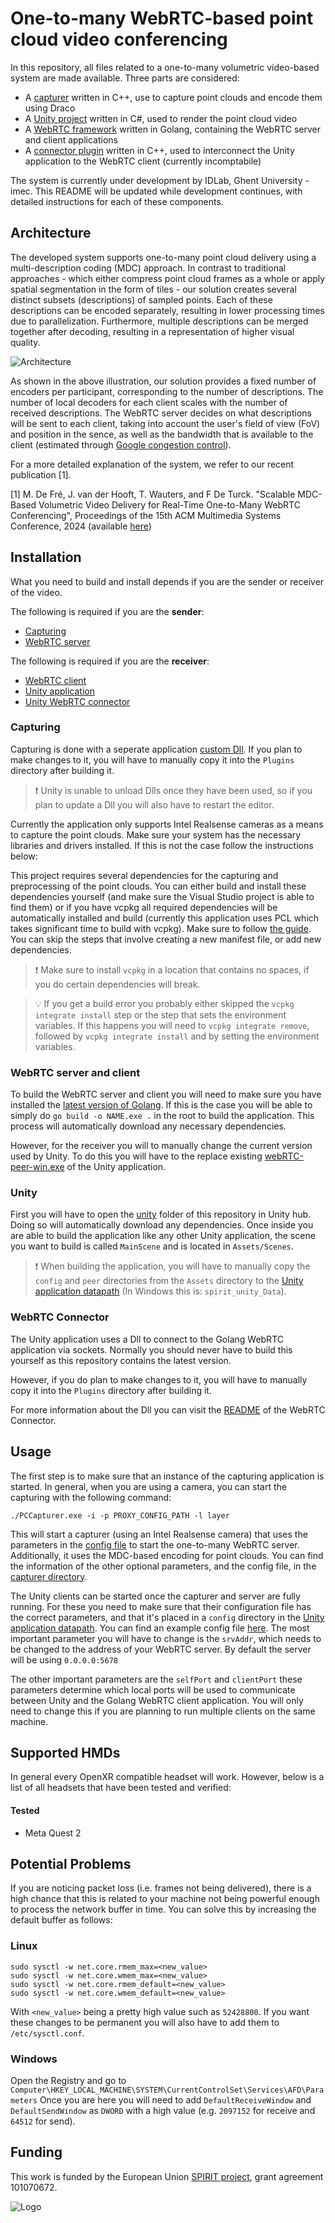 # One-to-many WebRTC-based point cloud video conferencing

In this repository, all files related to a one-to-many volumetric video-based system are made available. Three parts are considered:

- A [capturer](capturer) written in C++, use to capture point clouds and encode them using Draco
- A [Unity project](unity) written in C#, used to render the point cloud video
- A [WebRTC framework](webrtc) written in Golang, containing the WebRTC server and client applications
- A [connector plugin](connector) written in C++, used to interconnect the Unity application to the WebRTC client (currently incomptabile)

The system is currently under development by IDLab, Ghent University - imec. This README will be updated while development continues, with detailed instructions for each of these components.

## Architecture

The developed system supports one-to-many point cloud delivery using a multi-description coding (MDC) approach. In contrast to traditional approaches - which either compress point cloud frames as a whole or apply spatial segmentation in the form of tiles - our solution creates several distinct subsets (descriptions) of sampled points. Each of these descriptions can be encoded separately, resulting in lower processing times due to parallelization. Furthermore, multiple descriptions can be merged together after decoding, resulting in a representation of higher visual quality.

![Architecture](architecture.png)

As shown in the above illustration, our solution provides a fixed number of encoders per participant, corresponding to the number of descriptions. The number of local decoders for each client scales with the number of received descriptions. The WebRTC server decides on what descriptions will be sent to each client, taking into account the user's field of view (FoV) and position in the sence, as well as the bandwidth that is available to the client (estimated through [Google congestion control](https://datatracker.ietf.org/doc/html/draft-ietf-rmcat-gcc-02)).

For a more detailed explanation of the system, we refer to our recent publication [1].

[1] M. De Fré, J. van der Hooft, T. Wauters, and F De Turck. "Scalable MDC-Based Volumetric Video Delivery for Real-Time One-to-Many WebRTC Conferencing", Proceedings of the 15th ACM Multimedia Systems Conference, 2024 (available [here](https://backoffice.biblio.ugent.be/download/01HW2J66EZD49XQD2P94JBXHKR/01HW2J8F937QNC36XHZEBRHE8K))

## Installation
What you need to build and install depends if you are the sender or receiver of the video. 

The following is required if you are the **sender**:
* [Capturing](#capturing)
* [WebRTC server](#webrtc-server-and-client)

The following is required if you are the **receiver**:
* [WebRTC client](#webrtc-server-and-client)
* [Unity application](#unity)
* [Unity WebRTC connector](#webrtc-connector)


### Capturing
Capturing is done with a seperate application [custom Dll](point_cloud_capturer/). If you plan to make changes to it, you will have to manually copy it into the `Plugins` directory after building it.

> :exclamation: Unity is unable to unload Dlls once they have been used, so if you plan to update a Dll you will also have to restart the editor.

Currently the application only supports Intel Realsense cameras as a means to capture the point clouds. Make sure your system has the necessary libraries and drivers installed. If this is not the case follow the instructions below:

This project requires several dependencies for the capturing and preprocessing of the point clouds. You can either build and install these dependencies yourself (and make sure the Visual Studio project is able to find them) or if you have vcpkg all required dependencies will be automatically installed and build (currently this application uses PCL which takes significant time to build with vcpkg). Make sure to follow  [the guide](https://learn.microsoft.com/en-us/vcpkg/get_started/get-started-msbuild?pivots=shell-powershell). You can skip the steps that involve creating a new manifest file, or add new dependencies.

> ❗ Make sure to install `vcpkg` in a location that contains no spaces, if you do certain dependencies will break.

> 💡 If you get a build error you probably either skipped the `vcpkg integrate install` step or the step that sets the environment variables. If this happens you will need to `vcpkg integrate remove`, followed by `vcpkg integrate install` and by setting the environment variables. 

### WebRTC server and client
To build the WebRTC server and client you will need to make sure you have installed the [latest version of Golang](https://go.dev/doc/install). If this is the case you will be able to simply do `go build -o NAME.exe .` in the root to build the application. This process will automatically download any necessary  dependencies.

However, for the receiver you will to manually change the current version used by Unity. To do this you will have to the replace existing [webRTC-peer-win.exe](unity/spirit_o2m_webrtc/Assets/peer/) of the Unity application.

### Unity
First you will have to open the [unity](unity) folder of this repository in Unity hub. Doing so will automatically download any dependencies. Once inside you are able to build the application like any other Unity application, the scene you want to build is called `MainScene` and is located in `Assets/Scenes`.

> :exclamation: When building the application, you will have to manually copy the `config` and `peer` directories from the `Assets` directory to the [Unity application datapath](https://docs.unity3d.com/ScriptReference/Application-dataPath.html) (In Windows this is: `spirit_unity_Data`).

### WebRTC Connector
The Unity application uses a Dll to connect to the Golang WebRTC application via sockets. Normally you should never have to build this yourself as this repository contains the latest version.

However, if you do plan to make changes to it, you will have to manually copy it into the `Plugins` directory after building it.

For more information about the Dll you can visit the [README](connector/README.md) of the WebRTC Connector.

## Usage

The first step is to make sure that an instance of the capturing application is started. In general, when you are using a camera, you can start the capturing with the following command:

```
./PCCapturer.exe -i -p PROXY_CONFIG_PATH -l layer
```

This will start a capturer (using an Intel Realsense camera) that uses the parameters in the [config file](capturer/config_example/proxy_config.json) to start the one-to-many WebRTC server. Additionally, it uses the MDC-based encoding for point clouds. You can find the information of the other optional parameters, and the config file, in the [capturer directory](capturer).

The Unity clients can be started once the capturer and server are fully running. For these you need to make sure that their configuration file has the correct parameters, and that it's placed in a `config` directory in the [Unity application datapath](https://docs.unity3d.com/ScriptReference/Application-dataPath.html). You can find an example config file [here](unity/spirit_o2m_webrtc/Assets/config/session_config.json). The most important parameter you will have to change is the `srvAddr`, which needs to be changed to the address of your WebRTC server. By default the server will be using `0.0.0.0:5678`

The other important parameters are the `selfPort` and `clientPort` these parameters determine which local ports will be used to communicate between Unity and the Golang WebRTC client application. You will only need to change this if you are planning to run multiple clients on the same machine.


## Supported HMDs
In general every OpenXR compatible headset will work. However, below is a list of all headsets that have been tested and verified:
#### Tested
- Meta Quest 2

## Potential Problems
If you are noticing packet loss (i.e. frames not being delivered), there is a high chance that this is related to your machine not being powerful enough to process the network buffer in time. You can solve this by increasing the default buffer as follows:

### Linux 
```
sudo sysctl -w net.core.rmem_max=<new_value>
sudo sysctl -w net.core.wmem_max=<new_value>
sudo sysctl -w net.core.rmem_default=<new_value>
sudo sysctl -w net.core.wmem_default=<new_value>
```
With `<new_value>` being a pretty high value such as `52428800`. If you want these changes to be permanent you will also have to add them to `/etc/sysctl.conf`.
### Windows
Open the Registry and go to `Computer\HKEY_LOCAL_MACHINE\SYSTEM\CurrentControlSet\Services\AFD\Parameters` Once you are here you will need to add `DefaultReceiveWindow` and `DefaultSendWindow` as `DWORD` with a high value (e.g. `2097152` for receive and `64512` for send).

## Funding

This work is funded by the European Union [SPIRIT project](https://www.spirit-project.eu), grant agreement 101070672.

![Logo](logo.png)
